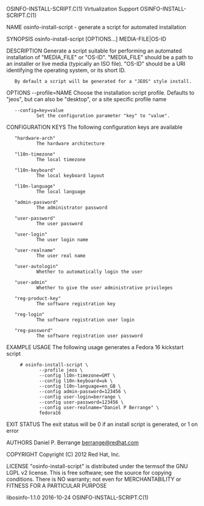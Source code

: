 OSINFO-INSTALL-SCRIPT.C(1)                                                                  Virtualization Support                                                                 OSINFO-INSTALL-SCRIPT.C(1)



NAME
       osinfo-install-script - generate a script for automated installation

SYNOPSIS
       osinfo-install-script [OPTIONS...] MEDIA-FILE|OS-ID

DESCRIPTION
       Generate a script suitable for performing an automated installation of "MEDIA_FILE" or "OS-ID". "MEDIA_FILE" should be a path to an installer or live media (typically an ISO file). "OS-ID" should be
       a URI identifying the operating system, or its short ID.

       By default a script will be generated for a "JEOS" style install.

OPTIONS
       --profile=NAME
               Choose the installation script profile. Defaults to "jeos", but can also be "desktop", or a site specific profile name

       --config=key=value
               Set the configuration parameter "key" to "value".

CONFIGURATION KEYS
       The following configuration keys are available

       "hardware-arch"
               The hardware architecture

       "l10n-timezone"
               The local timezone

       "l10n-keyboard"
               The local keyboard layout

       "l10n-language"
               The local language

       "admin-password"
               The administrator password

       "user-password"
               The user password

       "user-login"
               The user login name

       "user-realname"
               The user real name

       "user-autologin"
               Whether to automatically login the user

       "user-admin"
               Whether to give the user administrative privileges

       "reg-product-key"
               The software registration key

       "reg-login"
               The software registration user login

       "reg-password"
               The software registration user password

EXAMPLE USAGE
       The following usage generates a Fedora 16 kickstart script

         # osinfo-install-script \
                --profile jeos \
                --config l10n-timezone=GMT \
                --config l10n-keyboard=uk \
                --config l10n-language=en_GB \
                --config admin-password=123456 \
                --config user-login=berrange \
                --config user-password=123456 \
                --config user-realname="Daniel P Berrange" \
                fedora16

EXIT STATUS
       The exit status will be 0 if an install script is generated, or 1 on error

AUTHORS
       Daniel P. Berrange <berrange@redhat.com>

COPYRIGHT
       Copyright (C) 2012 Red Hat, Inc.

LICENSE
       "osinfo-install-script" is distributed under the termsof the GNU LGPL v2 license. This is free software; see the source for copying conditions.  There is NO warranty; not even for MERCHANTABILITY or
       FITNESS FOR A PARTICULAR PURPOSE



libosinfo-1.1.0                                                                                   2016-10-24                                                                       OSINFO-INSTALL-SCRIPT.C(1)
